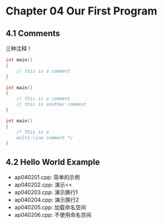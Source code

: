 # Chapter 04 Our First Program

## 4.1 Comments

三种注释！

```c++
int main()
{
    // this is a comment
}
```

```c++
int main()
{
    // this is a comment
    // this is another comment
}
```

```c++
int main()
{
    /* This is a
    multi-line comment */
}
```

## 4.2 Hello World Example

* ap040201.cpp: 简单的示例
* ap040202.cpp: 演示<<
* ap040203.cpp: 演示换行1
* ap040204.cpp: 演示换行2
* ap040205.cpp: 加载命名空间
* ap040206.cpp: 不使用命名空间
